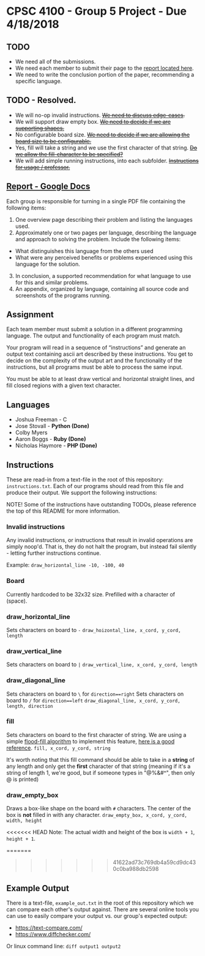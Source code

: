 # CPSC 4100 - Group 5 Project - Due 4/18/2018
## TODO
* We need all of the submissions.
* We need each member to submit their page to the [report located here](https://docs.google.com/document/d/1mL7iQamNdYdcfMzy2o2aZtsb8wW4hbJQ_0H6KddiEpQ/edit?usp=sharing).
* We need to write the conclusion portion of the paper, recommending a specific language.

## TODO - Resolved.
* We will no-op invalid instructions. ~~[We need to discuss edge-cases](https://github.com/oitsjustjose/CPSC4100/issues/3).~~
* We will support draw empty box. ~~[We need to decide if we are supporting shapes.](https://github.com/oitsjustjose/CPSC4100/issues/4)~~
* No configurable board size. ~~[We need to decide if we are allowing the board size to be configurable.](https://github.com/oitsjustjose/CPSC4100/issues/5)~~
* Yes, fill will take a string and we use the first character of that string. ~~[Do we allow the fill-character to be specified?](https://github.com/oitsjustJose/CPSC4100/issues/6)~~
* We will add simple running instructions, into each subfolder. ~~[Instructions for usage / professor.](https://github.com/oitsjustjose/CPSC4100/issues/7)~~

## [Report - Google Docs](https://docs.google.com/document/d/1mL7iQamNdYdcfMzy2o2aZtsb8wW4hbJQ_0H6KddiEpQ/edit?usp=sharing)
Each group is responsible for turning in a single PDF file containing the following items:
1. One overview page describing their problem and listing the languages used.
2. Approximately one or two pages per language, describing the language and approach to solving the problem.
Include the following items:

* What distinguishes this language from the others used
* What were any perceived benefits or problems experienced using this language for the solution.

3. In conclusion, a supported recommendation for what language to use for this and similar problems.
4. An appendix, organized by language, containing all source code and screenshots of the programs running.

## Assignment
Each team member must submit a solution in a different programming language. The output and functionality of each program must match.

Your program will read in a sequence of “instructions” and generate an output text containing ascii art described by these instructions. You get to decide on the complexity of the output art and the functionality of the instructions, but all programs must be able to process the same input.

You must be able to at least draw vertical and horizontal straight lines, and fill closed regions with a given text character.

## Languages
* Joshua Freeman - C
* Jose Stovall - **Python (Done)**
* Colby Myers
* Aaron Boggs - **Ruby (Done)**
* Nicholas Haymore - **PHP (Done)**

## Instructions
These are read-in from a text-file in the root of this repository: `instructions.txt`. Each of our programs should read from this file and produce their output. We support the following instructions:

NOTE! Some of the instructions have outstanding TODOs, please reference the top of this README for more information.

### Invalid instructions
Any invalid instructions, or instructions that result in invalid operations are simply noop'd. That is, they do not halt the program, but instead fail silently - letting further instructions continue.

Example: `draw_horizontal_line -10, -100, 40`

### Board
Currently hardcoded to be 32x32 size. Prefilled with a character of ` ` (space).

### draw\_horizontal\_line
Sets characters on board to `-`
`draw_hoizontal_line, x_cord, y_cord, length`

### draw\_vertical\_line
Sets characters on board to `|`
`draw_vertical_line, x_cord, y_cord, length`

### draw\_diagonal\_line
Sets characters on board to `\` for `direction==right`
Sets characters on board to `/` for `direction==left`
`draw_diagonal_line, x_cord, y_cord, length, direction`

### fill
Sets characters on board to the first character of string.
We are using a simple [flood-fill algorithm](https://en.wikipedia.org/wiki/Flood_fill) to implement this feature, [here is a good reference](https://en.wikipedia.org/wiki/Flood_fill).
`fill, x_cord, y_cord, string`

It's worth noting that this fill command should be able to take in a **string** of any length and only get the **first** character of that string (meaning if it's a string of length 1, we're good, but if someone types in "@%&#^", then only @ is printed)

### draw\_empty\_box
Draws a box-like shape on the board with `#` characters.
The center of the box is **not** filled in with any character.
`draw_empty_box, x_cord, y_cord, width, height`

<<<<<<< HEAD
Note: The actual width and height of the box is `width + 1`, `height + 1`.

=======
>>>>>>> 41622ad73c769db4a59cd9dc430c0ba988db2598
## Example Output
There is a text-file, `example_out.txt` in the root of this repository which we can compare each other's output against. There are several online tools you can use to easily compare your output vs. our group's expected output:

* https://text-compare.com/
* https://www.diffchecker.com/

Or linux command line:
`diff output1 output2`
